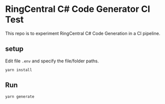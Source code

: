 # RingCentral C# Code Generator CI Test

This repo is to experiment RingCentral C# Code Generation in a CI pipeline.


## setup

Edit file `.env` and specify the file/folder paths.


```
yarn install
```


## Run

```
yarn generate
```